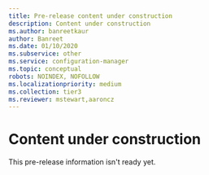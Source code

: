 ```yaml
---
title: Pre-release content under construction
description: Content under construction
ms.author: banreetkaur
author: Banreet
ms.date: 01/10/2020
ms.subservice: other
ms.service: configuration-manager
ms.topic: conceptual
robots: NOINDEX, NOFOLLOW
ms.localizationpriority: medium
ms.collection: tier3
ms.reviewer: mstewart,aaroncz 
---
```


# Content under construction

This pre-release information isn't ready yet.
